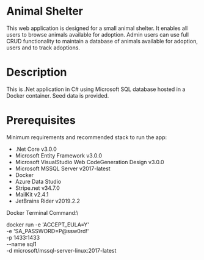 # Animal Shelter

This web application is designed for a small animal shelter. It enables all users to browse animals available for adoption. Admin users can use full CRUD functionality to maintain a database of animals available for adoption, users and to track adoptions.

# Description

This is .Net application in C# using Microsoft SQL database hosted in a Docker container. Seed data is provided.   

# Prerequisites

Minimum requirements and recommended stack to run the app:
- .Net Core v3.0.0
- Microsoft Entity Framework v3.0.0
- Microsoft VisualStudio Web CodeGeneration Design v3.0.0
- Microsoft MSSQL Server v2017-latest
- Docker
- Azure Data Studio
- Stripe.net v34.7.0
- MailKit v2.4.1
- JetBrains Rider v2019.2.2


Docker Terminal Command:\

docker run -e 'ACCEPT_EULA=Y' \
-e 'SA_PASSWORD=P@ssw0rd!' \
-p 1433:1433 \
--name sql1 \
-d microsoft/mssql-server-linux:2017-latest